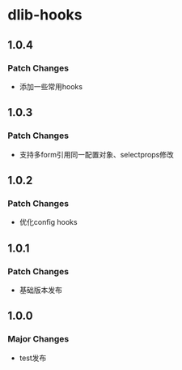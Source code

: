 # dlib-hooks

## 1.0.4

### Patch Changes

- 添加一些常用hooks

## 1.0.3

### Patch Changes

- 支持多form引用同一配置对象、selectprops修改

## 1.0.2

### Patch Changes

- 优化config hooks

## 1.0.1

### Patch Changes

- 基础版本发布

## 1.0.0

### Major Changes

- test发布
